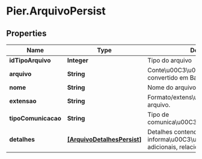 # Pier.ArquivoPersist

## Properties
Name | Type | Description | Notes
------------ | ------------- | ------------- | -------------
**idTipoArquivo** | **Integer** | Tipo do arquivo | [optional] 
**arquivo** | **String** | Conte\u00C3\u00BAdo do arquivo convertido em Base 64 | 
**nome** | **String** | Nome do arquivo. | [optional] 
**extensao** | **String** | Formato/extens\u00C3\u00A3o do arquivo. | [optional] 
**tipoComunicacao** | **String** | Tipo de comunica\u00C3\u00A7\u00C3\u00A3o. | [optional] 
**detalhes** | [**[ArquivoDetalhesPersist]**](ArquivoDetalhesPersist.md) | Detalhes contendo informa\u00C3\u00A7\u00C3\u00B5es adicionais, relacionadas ao arquivo | 



